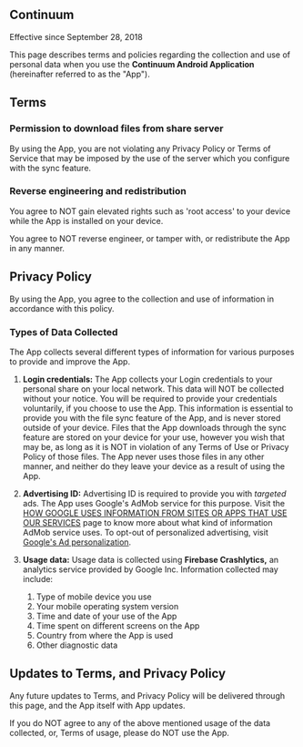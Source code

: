 ## Continuum

Effective since September 28, 2018

This page describes terms and policies regarding the collection and use of personal data when you use the **Continuum Android Application** (hereinafter referred to as the "App").

## Terms

### Permission to download files from share server

By using the App, you are not violating any Privacy Policy or Terms of Service that may be imposed by the use of the server which you configure with the sync feature.

### Reverse engineering and redistribution

You agree to NOT gain elevated rights such as 'root access' to your device while the App is installed on your device.

You agree to NOT reverse engineer, or tamper with, or redistribute the App in any manner.

## Privacy Policy

By using the App, you agree to the collection and use of information in accordance with this policy.

### Types of Data Collected

The App collects several different types of information for various purposes to provide and improve the App.

1. **Login credentials:** The App collects your Login credentials to your personal share on your local network.
This data will NOT be collected without your notice. You will be required to provide your credentials voluntarily, if you choose to use the App.
This information is essential to provide you with the file sync feature of the App, and is never stored outside of your device.
Files that the App downloads through the sync feature are stored on your device for your use, however you wish that may be, as long as it is NOT in violation of any Terms of Use or Privacy Policy of those files. The App never uses those files in any other manner, and neither do they leave your device as a result of using the App.

2. **Advertising ID:** Advertising ID is required to provide you with <i>targeted</i> ads. The App uses Google's AdMob service for this purpose.
Visit the [HOW GOOGLE USES INFORMATION FROM SITES OR APPS THAT USE OUR SERVICES](https://policies.google.com/technologies/partner-sites) page to know more about what kind of information AdMob service uses.
To opt-out of personalized advertising, visit [Google's Ad personalization](https://www.google.com/settings/u/0/ads/authenticated).

3. **Usage data:** Usage data is collected using **Firebase Crashlytics,** an analytics service provided by Google Inc. Information collected may include:
    1. Type of mobile device you use
    2. Your mobile operating system version
    3. Time and date of your use of the App
    4. Time spent on different screens on the App
    5. Country from where the App is used
    6. Other diagnostic data

## Updates to Terms, and Privacy Policy

Any future updates to Terms, and Privacy Policy will be delivered through this page, and the App itself with App updates.

If you do NOT agree to any of the above mentioned usage of the data collected, or, Terms of usage, please do NOT use the App.
